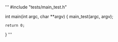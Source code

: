 '''
#include "tests/main_test.h"

int main(int argc, char \*\*argv) {
main_test(argc, argv);

    return 0;

}
'''
